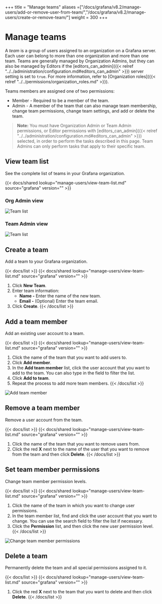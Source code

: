 +++
title = "Manage teams"
aliases =["/docs/grafana/v8.2/manage-users/add-or-remove-user-from-team/","/docs/grafana/v8.2/manage-users/create-or-remove-team/"]
weight = 300
+++

# Manage teams

A _team_ is a group of users assigned to an organization on a Grafana server. Each user can belong to more than one organization and more than one team. Teams are generally managed by Organization Admins, but they can also be managed by Editors if the [editors_can_admin]({{< relref "../../administration/configuration.md#editors_can_admin" >}}) server setting is set to `true`. For more information, refer to [Organization roles]({{< relref "../../permissions/organization_roles.md" >}}).

Teams members are assigned one of two permissions:

- Member - Required to be a member of the team.
- Admin - A member of the team that can also manage team membership, change team permissions, change team settings, and add or delete the team.

> **Note:** You must have Organization Admin or Team Admin permissions, or Editor permissions with [editors_can_admin]({{< relref "../../administration/configuration.md#editors_can_admin" >}}) selected, in order to perform the tasks described in this page. Team Admins can only perform tasks that apply to their specific team.

## View team list

See the complete list of teams in your Grafana organization.

{{< docs/shared lookup="manage-users/view-team-list.md" source="grafana" version="<GRAFANA VERSION>" >}}

### Org Admin view

![Team list](/static/img/docs/manage-users/org-admin-team-list-7-3.png)

### Team Admin view

![Team list](/static/img/docs/manage-users/team-admin-team-list-7-3.png)

## Create a team

Add a team to your Grafana organization.

{{< docs/list >}}
{{< docs/shared lookup="manage-users/view-team-list.md" source="grafana" version="<GRAFANA VERSION>" >}}

1. Click **New Team**.
1. Enter team information:
   - **Name -** Enter the name of the new team.
   - **Email -** (Optional) Enter the team email.
1. Click **Create**.
   {{< /docs/list >}}

## Add a team member

Add an existing user account to a team.

{{< docs/list >}}
{{< docs/shared lookup="manage-users/view-team-list.md" source="grafana" version="<GRAFANA VERSION>" >}}

1. Click the name of the team that you want to add users to.
1. Click **Add member**.
1. In the **Add team member** list, click the user account that you want to add to the team. You can also type in the field to filter the list.
1. Click **Add to team**.
1. Repeat the process to add more team members.
   {{< /docs/list >}}

![Add team member](/static/img/docs/manage-users/add-team-member-7-3.png)

## Remove a team member

Remove a user account from the team.

{{< docs/list >}}
{{< docs/shared lookup="manage-users/view-team-list.md" source="grafana" version="<GRAFANA VERSION>" >}}

1. Click the name of the team that you want to remove users from.
1. Click the red **X** next to the name of the user that you want to remove from the team and then click **Delete**.
   {{< /docs/list >}}

## Set team member permissions

Change team member permission levels.

{{< docs/list >}}
{{< docs/shared lookup="manage-users/view-team-list.md" source="grafana" version="<GRAFANA VERSION>" >}}

1. Click the name of the team in which you want to change user permissions.
1. In the team member list, find and click the user account that you want to change. You can use the search field to filter the list if necessary.
1. Click the **Permission** list, and then click the new user permission level.
   {{< /docs/list >}}

![Change team member permissions](/static/img/docs/manage-users/change-team-permissions-7-3.png)

## Delete a team

Permanently delete the team and all special permissions assigned to it.

{{< docs/list >}}
{{< docs/shared lookup="manage-users/view-team-list.md" source="grafana" version="<GRAFANA VERSION>" >}}

1. Click the red **X** next to the team that you want to delete and then click **Delete**.
   {{< /docs/list >}}
